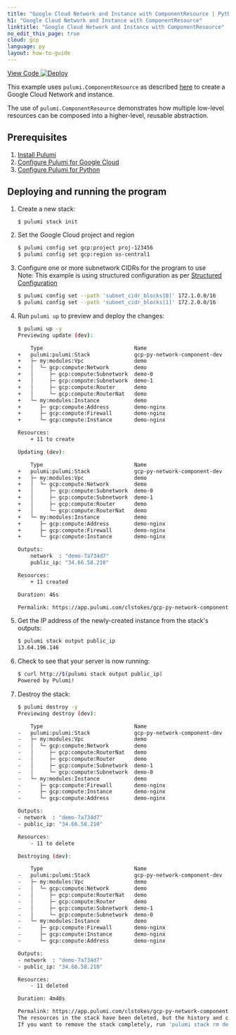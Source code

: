 ```yaml
---
title: "Google Cloud Network and Instance with ComponentResource | Python"
h1: "Google Cloud Network and Instance with ComponentResource"
linktitle: "Google Cloud Network and Instance with ComponentResource"
no_edit_this_page: true
cloud: gcp
language: py
layout: how-to-guide
---
```


<!-- WARNING: this page was generated by a tool. Do not edit it by hand. -->
<!-- To change it, please see https://github.com/pulumi/docs/tree/master/tools/mktutorial. -->

<p class="mb-4 flex">
    <a class="flex flex-wrap items-center rounded text-xs text-white bg-blue-600 border-2 border-blue-600 px-2 mr-2 whitespace-no-wrap hover:text-white" style="height: 32px" href="https://github.com/pulumi/examples/tree/master/gcp-py-network-component" target="_blank">
        <span><i class="fab fa-github pr-2"></i> View Code</span>
    </a>
    <a href="https://app.pulumi.com/new?template=https://github.com/pulumi/examples/tree/master/gcp-py-network-component" target="_blank">
        <img src="https://get.pulumi.com/new/button.svg" alt="Deploy">
    </a>
</p>


This example uses `pulumi.ComponentResource` as described [here](https://www.pulumi.com/docs/intro/concepts/resources/#components) 
to create a Google Cloud Network and instance.

The use of `pulumi.ComponentResource` demonstrates how multiple low-level resources 
can be composed into a higher-level, reusable abstraction.

## Prerequisites

1. [Install Pulumi](https://www.pulumi.com/docs/get-started/install/)
1. [Configure Pulumi for Google Cloud](https://www.pulumi.com/docs/intro/cloud-providers/gcp/setup/)
1. [Configure Pulumi for Python](https://www.pulumi.com/docs/intro/languages/python/)

## Deploying and running the program

1. Create a new stack:

    ```bash
    $ pulumi stack init
    ```

1. Set the Google Cloud project and region

    ```bash
    $ pulumi config set gcp:project proj-123456
    $ pulumi config set gcp:region us-central1
    ```

1. Configure one or more subnetwork CIDRs for the program to use  
   Note: This example is using structured configuration as per [Structured Configuration](https://www.pulumi.com/docs/intro/concepts/config/#structured-configuration)

    ```bash
    $ pulumi config set --path 'subnet_cidr_blocks[0]' 172.1.0.0/16
    $ pulumi config set --path 'subnet_cidr_blocks[1]' 172.2.0.0/16
    ```

1. Run `pulumi up` to preview and deploy the changes:

    ```bash
    $ pulumi up -y
    Previewing update (dev):

        Type                             Name                          Plan
    +   pulumi:pulumi:Stack              gcp-py-network-component-dev  create
    +   ├─ my:modules:Vpc                demo                          create
    +   │  └─ gcp:compute:Network        demo                          create
    +   │     ├─ gcp:compute:Subnetwork  demo-0                        create
    +   │     ├─ gcp:compute:Subnetwork  demo-1                        create
    +   │     ├─ gcp:compute:Router      demo                          create
    +   │     └─ gcp:compute:RouterNat   demo                          create
    +   └─ my:modules:Instance           demo                          create
    +      ├─ gcp:compute:Address        demo-nginx                    create
    +      ├─ gcp:compute:Firewall       demo-nginx                    create
    +      └─ gcp:compute:Instance       demo-nginx                    create

    Resources:
        + 11 to create

    Updating (dev):

        Type                             Name                          Status
    +   pulumi:pulumi:Stack              gcp-py-network-component-dev  created
    +   ├─ my:modules:Vpc                demo                          created
    +   │  └─ gcp:compute:Network        demo                          created
    +   │     ├─ gcp:compute:Subnetwork  demo-0                        created
    +   │     ├─ gcp:compute:Subnetwork  demo-1                        created
    +   │     ├─ gcp:compute:Router      demo                          created
    +   │     └─ gcp:compute:RouterNat   demo                          created
    +   └─ my:modules:Instance           demo                          created
    +      ├─ gcp:compute:Address        demo-nginx                    created
    +      ├─ gcp:compute:Firewall       demo-nginx                    created
    +      └─ gcp:compute:Instance       demo-nginx                    created

    Outputs:
        network  : "demo-7a734d7"
        public_ip: "34.66.58.210"

    Resources:
        + 11 created

    Duration: 46s

    Permalink: https://app.pulumi.com/clstokes/gcp-py-network-component/dev/updates/10
    ```

1. Get the IP address of the newly-created instance from the stack's outputs: 

    ```bash
    $ pulumi stack output public_ip
    13.64.196.146
    ```

1. Check to see that your server is now running:

    ```bash
    $ curl http://$(pulumi stack output public_ip)
    Powered by Pulumi!
    ```

1. Destroy the stack:

    ```bash
    $ pulumi destroy -y
    Previewing destroy (dev):

        Type                             Name                          Plan
    -   pulumi:pulumi:Stack              gcp-py-network-component-dev  delete
    -   ├─ my:modules:Vpc                demo                          delete
    -   │  └─ gcp:compute:Network        demo                          delete
    -   │     ├─ gcp:compute:RouterNat   demo                          delete
    -   │     ├─ gcp:compute:Router      demo                          delete
    -   │     ├─ gcp:compute:Subnetwork  demo-1                        delete
    -   │     └─ gcp:compute:Subnetwork  demo-0                        delete
    -   └─ my:modules:Instance           demo                          delete
    -      ├─ gcp:compute:Firewall       demo-nginx                    delete
    -      ├─ gcp:compute:Instance       demo-nginx                    delete
    -      └─ gcp:compute:Address        demo-nginx                    delete

    Outputs:
    - network  : "demo-7a734d7"
    - public_ip: "34.66.58.210"

    Resources:
        - 11 to delete

    Destroying (dev):

        Type                             Name                          Status
    -   pulumi:pulumi:Stack              gcp-py-network-component-dev  deleted
    -   ├─ my:modules:Vpc                demo                          deleted
    -   │  └─ gcp:compute:Network        demo                          deleted
    -   │     ├─ gcp:compute:RouterNat   demo                          deleted
    -   │     ├─ gcp:compute:Router      demo                          deleted
    -   │     ├─ gcp:compute:Subnetwork  demo-1                        deleted
    -   │     └─ gcp:compute:Subnetwork  demo-0                        deleted
    -   └─ my:modules:Instance           demo                          deleted
    -      ├─ gcp:compute:Firewall       demo-nginx                    deleted
    -      ├─ gcp:compute:Instance       demo-nginx                    deleted
    -      └─ gcp:compute:Address        demo-nginx                    deleted

    Outputs:
    - network  : "demo-7a734d7"
    - public_ip: "34.66.58.210"

    Resources:
        - 11 deleted

    Duration: 4m40s

    Permalink: https://app.pulumi.com/clstokes/gcp-py-network-component/dev/updates/11
    The resources in the stack have been deleted, but the history and configuration associated with the stack are still maintained.
    If you want to remove the stack completely, run 'pulumi stack rm dev'.
    ```

